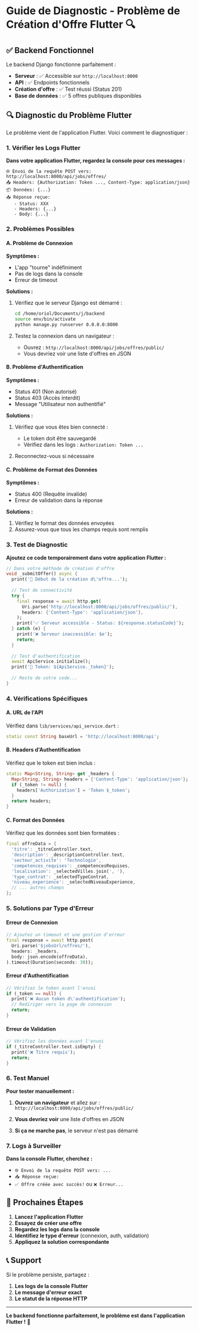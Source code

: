 # Guide de Diagnostic - Problème de Création d'Offre Flutter 🔍

## ✅ Backend Fonctionnel

Le backend Django fonctionne parfaitement :
- **Serveur** : ✅ Accessible sur `http://localhost:8000`
- **API** : ✅ Endpoints fonctionnels
- **Création d'offre** : ✅ Test réussi (Status 201)
- **Base de données** : ✅ 5 offres publiques disponibles

## 🔍 Diagnostic du Problème Flutter

Le problème vient de l'application Flutter. Voici comment le diagnostiquer :

### 1. Vérifier les Logs Flutter

**Dans votre application Flutter, regardez la console pour ces messages :**

```
🌐 Envoi de la requête POST vers: http://localhost:8000/api/jobs/offres/
📤 Headers: {Authorization: Token ..., Content-Type: application/json}
📦 Données: {...}
📥 Réponse reçue:
   - Status: XXX
   - Headers: {...}
   - Body: {...}
```

### 2. Problèmes Possibles

#### A. Problème de Connexion
**Symptômes :**
- L'app "tourne" indéfiniment
- Pas de logs dans la console
- Erreur de timeout

**Solutions :**
1. Vérifiez que le serveur Django est démarré :
   ```bash
   cd /home/oriol/Documents/j/backend
   source env/bin/activate
   python manage.py runserver 0.0.0.0:8000
   ```

2. Testez la connexion dans un navigateur :
   - Ouvrez : `http://localhost:8000/api/jobs/offres/public/`
   - Vous devriez voir une liste d'offres en JSON

#### B. Problème d'Authentification
**Symptômes :**
- Status 401 (Non autorisé)
- Status 403 (Accès interdit)
- Message "Utilisateur non authentifié"

**Solutions :**
1. Vérifiez que vous êtes bien connecté :
   - Le token doit être sauvegardé
   - Vérifiez dans les logs : `Authorization: Token ...`

2. Reconnectez-vous si nécessaire

#### C. Problème de Format des Données
**Symptômes :**
- Status 400 (Requête invalide)
- Erreur de validation dans la réponse

**Solutions :**
1. Vérifiez le format des données envoyées
2. Assurez-vous que tous les champs requis sont remplis

### 3. Test de Diagnostic

**Ajoutez ce code temporairement dans votre application Flutter :**

```dart
// Dans votre méthode de création d'offre
void _submitOffer() async {
  print('🚀 Début de la création d\'offre...');
  
  // Test de connectivité
  try {
    final response = await http.get(
      Uri.parse('http://localhost:8000/api/jobs/offres/public/'),
      headers: {'Content-Type': 'application/json'},
    );
    print('✅ Serveur accessible - Status: ${response.statusCode}');
  } catch (e) {
    print('❌ Serveur inaccessible: $e');
    return;
  }
  
  // Test d'authentification
  await ApiService.initialize();
  print('🔑 Token: ${ApiService._token}');
  
  // Reste de votre code...
}
```

### 4. Vérifications Spécifiques

#### A. URL de l'API
Vérifiez dans `lib/services/api_service.dart` :
```dart
static const String baseUrl = 'http://localhost:8000/api';
```

#### B. Headers d'Authentification
Vérifiez que le token est bien inclus :
```dart
static Map<String, String> get _headers {
  Map<String, String> headers = {'Content-Type': 'application/json'};
  if (_token != null) {
    headers['Authorization'] = 'Token $_token';
  }
  return headers;
}
```

#### C. Format des Données
Vérifiez que les données sont bien formatées :
```dart
final offreData = {
  'titre': _titreController.text,
  'description': _descriptionController.text,
  'secteur_activite': 'Technologie',
  'competences_requises': _competencesRequises,
  'localisation': _selectedVilles.join(', '),
  'type_contrat': _selectedTypeContrat,
  'niveau_experience': _selectedNiveauExperience,
  // ... autres champs
};
```

### 5. Solutions par Type d'Erreur

#### Erreur de Connexion
```dart
// Ajoutez un timeout et une gestion d'erreur
final response = await http.post(
  Uri.parse('$jobsUrl/offres/'),
  headers: _headers,
  body: json.encode(offreData),
).timeout(Duration(seconds: 30));
```

#### Erreur d'Authentification
```dart
// Vérifiez le token avant l'envoi
if (_token == null) {
  print('❌ Aucun token d\'authentification');
  // Rediriger vers la page de connexion
  return;
}
```

#### Erreur de Validation
```dart
// Vérifiez les données avant l'envoi
if (_titreController.text.isEmpty) {
  print('❌ Titre requis');
  return;
}
```

### 6. Test Manuel

**Pour tester manuellement :**

1. **Ouvrez un navigateur** et allez sur :
   `http://localhost:8000/api/jobs/offres/public/`

2. **Vous devriez voir** une liste d'offres en JSON

3. **Si ça ne marche pas**, le serveur n'est pas démarré

### 7. Logs à Surveiller

**Dans la console Flutter, cherchez :**
- `🌐 Envoi de la requête POST vers: ...`
- `📥 Réponse reçue:`
- `✅ Offre créée avec succès!` ou `❌ Erreur...`

## 🎯 Prochaines Étapes

1. **Lancez l'application Flutter**
2. **Essayez de créer une offre**
3. **Regardez les logs dans la console**
4. **Identifiez le type d'erreur** (connexion, auth, validation)
5. **Appliquez la solution correspondante**

## 📞 Support

Si le problème persiste, partagez :
1. **Les logs de la console Flutter**
2. **Le message d'erreur exact**
3. **Le statut de la réponse HTTP**

---

**Le backend fonctionne parfaitement, le problème est dans l'application Flutter !** 🎯
